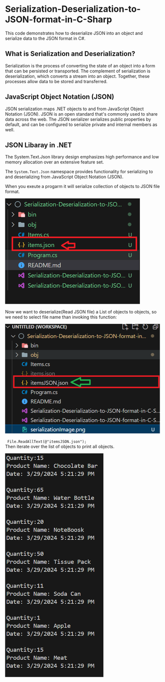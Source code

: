 # Serialization-Deserialization-to-JSON-format-in-C-Sharp

This code demonstrates how to deserialize JSON into an object and serialize data to the JSON format in C#.

## What is Serialization and Deserialization?

Serialization is the process of converting the state of an object into a form that can be persisted or transported. The complement of serialization is deserialization, which converts a stream into an object. Together, these processes allow data to be stored and transferred.

## JavaScript Object Notation (JSON)

JSON serialization maps .NET objects to and from JavaScript Object Notation (JSON). JSON is an open standard that's commonly used to share data across the web. The JSON serializer serializes public properties by default, and can be configured to serialize private and internal members as well.

## JSON Libaray in .NET

The System.Text.Json library design emphasizes high performance and low memory allocation over an extensive feature set.

The `System.Text.Json` namespace provides functionality for serializing to and deserializing from JavaScript Object Notation (JSON).

When you exeute a progarm it will serialize collection of objects to JSON file format.

![alt text](serializationImage.png)

Now we want to deserialize(Read JSON file) a List of objects to objects, so we need to select file name than invoking this function:

![alt text](Deserialization.png)

` File.ReadAllText(@"itemsJSON.json");`  
Then iterate over the list of objects to print all objects.

![alt text](output.png)

